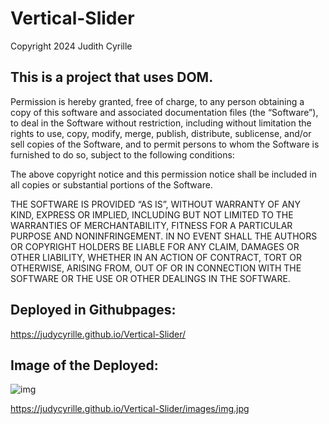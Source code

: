 # Vertical-Slider
Copyright 2024 Judith Cyrille
## This is a project that uses DOM. 
Permission is hereby granted, free of charge, to any person obtaining a copy of this software and associated documentation files (the “Software”), to deal in the Software without restriction, including without limitation the rights to use, copy, modify, merge, publish, distribute, sublicense, and/or sell copies of the Software, and to permit persons to whom the Software is furnished to do so, subject to the following conditions:

The above copyright notice and this permission notice shall be included in all copies or substantial portions of the Software.

THE SOFTWARE IS PROVIDED “AS IS”, WITHOUT WARRANTY OF ANY KIND, EXPRESS OR IMPLIED, INCLUDING BUT NOT LIMITED TO THE WARRANTIES OF MERCHANTABILITY, FITNESS FOR A PARTICULAR PURPOSE AND NONINFRINGEMENT. IN NO EVENT SHALL THE AUTHORS OR COPYRIGHT HOLDERS BE LIABLE FOR ANY CLAIM, DAMAGES OR OTHER LIABILITY, WHETHER IN AN ACTION OF CONTRACT, TORT OR OTHERWISE, ARISING FROM, OUT OF OR IN CONNECTION WITH THE SOFTWARE OR THE USE OR OTHER DEALINGS IN THE SOFTWARE.

## Deployed in Githubpages:
 https://judycyrille.github.io/Vertical-Slider/

## Image of the Deployed:

 ![img](https://github.com/judycyrille/Vertical-Slider/assets/142463080/8d7bdc86-f206-42c3-810d-3c6dfc150e43)

 https://judycyrille.github.io/Vertical-Slider/images/img.jpg

